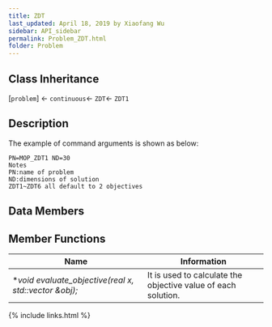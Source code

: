 ```yaml
---
title: ZDT
last_updated: April 18, 2019 by Xiaofang Wu
sidebar: API_sidebar
permalink: Problem_ZDT.html
folder: Problem
---
```


## Class Inheritance

[`problem`] &larr; `continuous`&larr; `ZDT`&larr; `ZDT1`

## Description

The example of command arguments is shown as below:
```
PN=MOP_ZDT1 ND=30
Notes
PN:name of problem
ND:dimensions of solution
ZDT1~ZDT6 all default to 2 objectives
```

## Data Members


## Member Functions
|Name|Information|
|-|-|
|**void evaluate_objective(real *x, std::vector<real> &obj);**|It is used to calculate the objective value of each solution.|

{% include links.html %}
